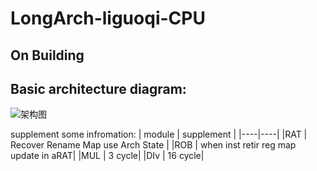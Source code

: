 # LongArch-liguoqi-CPU

## On Building
## Basic architecture diagram:
![架构图](doc/picture/Arch.pngArch.png "Basic architecture diagram")


supplement some infromation:
| module | supplement | 
|----|----|
|RAT | Recover Rename Map use Arch State |
|ROB | when inst retir reg map update in aRAT|
|MUL | 3 cycle|
|DIv | 16 cycle|
